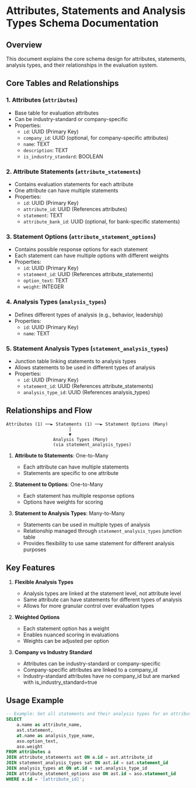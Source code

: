 # Attributes, Statements and Analysis Types Schema Documentation

## Overview
This document explains the core schema design for attributes, statements, analysis types, and their relationships in the evaluation system.

## Core Tables and Relationships

### 1. Attributes (`attributes`)
- Base table for evaluation attributes
- Can be industry-standard or company-specific
- Properties:
  - `id`: UUID (Primary Key)
  - `company_id`: UUID (optional, for company-specific attributes)
  - `name`: TEXT
  - `description`: TEXT
  - `is_industry_standard`: BOOLEAN

### 2. Attribute Statements (`attribute_statements`)
- Contains evaluation statements for each attribute
- One attribute can have multiple statements
- Properties:
  - `id`: UUID (Primary Key)
  - `attribute_id`: UUID (References attributes)
  - `statement`: TEXT
  - `attribute_bank_id`: UUID (optional, for bank-specific statements)

### 3. Statement Options (`attribute_statement_options`)
- Contains possible response options for each statement
- Each statement can have multiple options with different weights
- Properties:
  - `id`: UUID (Primary Key)
  - `statement_id`: UUID (References attribute_statements)
  - `option_text`: TEXT
  - `weight`: INTEGER

### 4. Analysis Types (`analysis_types`)
- Defines different types of analysis (e.g., behavior, leadership)
- Properties:
  - `id`: UUID (Primary Key)
  - `name`: TEXT

### 5. Statement Analysis Types (`statement_analysis_types`)
- Junction table linking statements to analysis types
- Allows statements to be used in different types of analysis
- Properties:
  - `id`: UUID (Primary Key)
  - `statement_id`: UUID (References attribute_statements)
  - `analysis_type_id`: UUID (References analysis_types)

## Relationships and Flow

```
Attributes (1) ──► Statements (1) ──► Statement Options (Many)
                        │
                        ▼
                  Analysis Types (Many)
                  (via statement_analysis_types)
```

1. **Attribute to Statements**: One-to-Many
   - Each attribute can have multiple statements
   - Statements are specific to one attribute

2. **Statement to Options**: One-to-Many
   - Each statement has multiple response options
   - Options have weights for scoring

3. **Statement to Analysis Types**: Many-to-Many
   - Statements can be used in multiple types of analysis
   - Relationship managed through `statement_analysis_types` junction table
   - Provides flexibility to use same statement for different analysis purposes

## Key Features

1. **Flexible Analysis Types**
   - Analysis types are linked at the statement level, not attribute level
   - Same attribute can have statements for different types of analysis
   - Allows for more granular control over evaluation types

2. **Weighted Options**
   - Each statement option has a weight
   - Enables nuanced scoring in evaluations
   - Weights can be adjusted per option

3. **Company vs Industry Standard**
   - Attributes can be industry-standard or company-specific
   - Company-specific attributes are linked to a company_id
   - Industry-standard attributes have no company_id but are marked with is_industry_standard=true

## Usage Example

```sql
-- Example: Get all statements and their analysis types for an attribute
SELECT 
    a.name as attribute_name,
    ast.statement,
    at.name as analysis_type_name,
    aso.option_text,
    aso.weight
FROM attributes a
JOIN attribute_statements ast ON a.id = ast.attribute_id
JOIN statement_analysis_types sat ON ast.id = sat.statement_id
JOIN analysis_types at ON at.id = sat.analysis_type_id
JOIN attribute_statement_options aso ON ast.id = aso.statement_id
WHERE a.id = '[attribute_id]';
```
